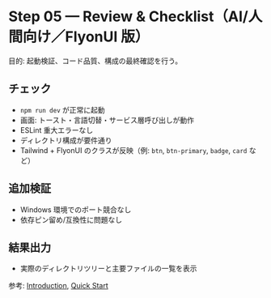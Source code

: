 # Step 05 — Review & Checklist（AI/人間向け／FlyonUI 版）

目的: 起動検証、コード品質、構成の最終確認を行う。

## チェック

- `npm run dev` が正常に起動
- 画面: トースト・言語切替・サービス層呼び出しが動作
- ESLint 重大エラーなし
- ディレクトリ構成が要件通り
- Tailwind + FlyonUI のクラスが反映（例: `btn`, `btn-primary`, `badge`, `card` など）

## 追加検証

- Windows 環境でのポート競合なし
- 依存ピン留め/互換性に問題なし

## 結果出力

- 実際のディレクトリツリーと主要ファイルの一覧を表示

参考: [Introduction](https://flyonui.com/docs/getting-started/introduction/), [Quick Start](https://flyonui.com/docs/getting-started/quick-start/)
